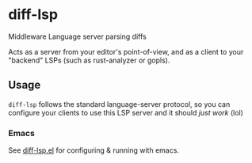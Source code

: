 # diff-lsp

Middleware Language server parsing diffs

Acts as a server from your editor's point-of-view, and as a client to your "backend" LSPs (such as rust-analyzer or gopls).


## Usage

`diff-lsp` follows the standard language-server protocol, so you can configure your clients to use this LSP server and it should *just work* (lol)

### Emacs

See [diff-lsp.el](https:://www.github.com/C-Hipple/diff-lsp.el) for configuring & running with emacs.
